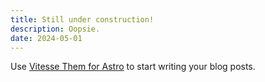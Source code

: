 ```yaml
---
title: Still under construction!
description: Oopsie.
date: 2024-05-01
---
```


Use [Vitesse Them for Astro](https://astro.build/themes/details/vitesse-theme-for-astro/) to start writing your blog posts.
